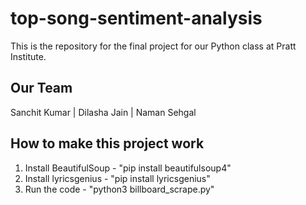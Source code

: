 # top-song-sentiment-analysis
This is the repository for the final project for our Python class at Pratt Institute. 

Our Team
--------
Sanchit Kumar | Dilasha Jain | Naman Sehgal

How to make this project work
-----------------------------
1. Install BeautifulSoup -
   "pip install beautifulsoup4"
2. Install lyricsgenius - 
   "pip install lyricsgenius"
3. Run the code - 
   "python3 billboard_scrape.py"
